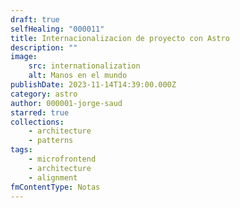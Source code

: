 ```yaml
---
draft: true
selfHealing: "000011"
title: Internacionalizacion de proyecto con Astro
description: ""
image:
    src: internationalization
    alt: Manos en el mundo
publishDate: 2023-11-14T14:39:00.000Z
category: astro
author: 000001-jorge-saud
starred: true
collections:
    - architecture
    - patterns
tags:
    - microfrontend
    - architecture
    - alignment
fmContentType: Notas
---
```

